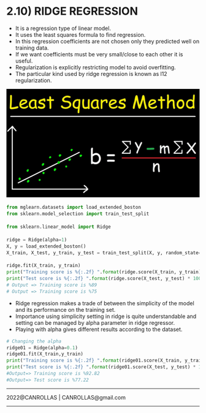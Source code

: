 # 2.10) RIDGE REGRESSION

- It is a regression type of linear model.
- It uses the least squares formula to find regression.
- In this regression coefficients are not chosen only they predicted well on training data.
- If we want coefficients must be very small/close to each other it is useful.
- Regularization is explicitly restricting model to avoid overfitting.
- The particular kind used by ridge regression is known as l12 regularization.

<img src="leastsquares.jpeg">

```python
from mglearn.datasets import load_extended_boston
from sklearn.model_selection import train_test_split

from sklearn.linear_model import Ridge

ridge = Ridge(alpha=1)
X, y = load_extended_boston()
X_train, X_test, y_train, y_test = train_test_split(X, y, random_state=0)

ridge.fit(X_train, y_train)
print("Training score is %{:.2f} ".format(ridge.score(X_train, y_train) * 100))
print("Test score is %{:.2f} ".format(ridge.score(X_test, y_test) * 100))
# Output => Training score is %89
# Output => Training score is %75
```

- Ridge regression makes a trade of between the simplicity of the model and its performance on the training set.
- Importance using simplicity setting in ridge is quite understandable and setting can be managed by alpha parameter in
  ridge regressor.
- Playing with alpha gives different results according to the dataset.

```python
# Changing the alpha
ridge01 = Ridge(alpha=0.1)
ridge01.fit(X_train,y_train)
print("Training score is %{:.2f} ".format(ridge01.score(X_train, y_train) * 100))
print("Test score is %{:.2f} ".format(ridge01.score(X_test, y_test) * 100))
#Output=> Training score is %92.82 
#Output=> Test score is %77.22 
```
<hr>
2022@CANROLLAS | CANROLLAS@gmail.com
<hr>


